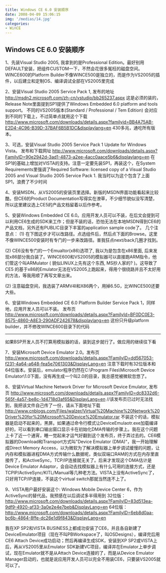 ```yaml
---
title: Windows CE 6.0 安装顺序
date: 2008-04-09 15:06:15
img: '/medias/14.jpg'
categories:
- WinCE
---
```



## Windows CE 6.0 安装顺序

1、先装Visual Studio 2005, 我拿到的是Professional Edition。最好别用DEFAULT安装，把组件CUSTOM一下，不然会花很多冤枉的磁盘空间。WINCE600的Platform Builder不像WINCE500是独立的，而是作为VS2005的插件，以后建立和定制OS、编译调试全部在VS2005里完成

2、安装Visual Studio 2005 Service Pack 1, 发布的地址 http://msdn2.microsoft.com/zh-cn/vstudio/bb265237.aspx
这是必须的装的，Release Note里面提到SP1提供了Windows Embedded 6.0 platform and tools support。
不同的VS2005版本(Standard / Professional / Tem Edition) 会对应到不同的下载上，不过简单点就用这个下载 http://www.microsoft.com/downloads/details.aspx?familyid=BB4A75AB-E2D4-4C96-B39D-37BAF6B5B1DC&displaylang=en 430多兆，通吃所有版本。

3、可选，安装Visual Studio 2005 Service Pack 1 Update for Windows Vista。
发布和下载网址
http://www.microsoft.com/downloads/details.aspx?FamilyID=90e2942d-3ad1-4873-a2ee-4acc0aace5b6&displaylang=en
在SP1的基础上增加对VISTA的支持。注意一定要先装SP1，再装这个，在System Requirements里强调了Required Software: licensed copy of a Visual Studio 2005 and Visual Studio 2005 Service Pack 1. 我当时以为这个包含了上面SP1，浪费了不少时间

4、安装MSDN，从VS2005的安装页里选择。新版的MSDN界面功能看起来比较酷，但CE6的Product Documentation写得实在潦草，不少细节貌似没写清楚，所以这里建议选上CE5的产品文档留着以后作参考。

5、安装Windows Embedded CE 6.0。应用开发人员可以不装，在后文会提到可以利用CE6生成的SDK来工作；但是不装的话，恐怕无法在本地MSDN得到CE6的产品文档，另外还有PUBLIC目录下丰富的application sample code了。
几个注意点：
(1) 在下图这步才可以改路径。点选组件后，然后点下面的Browse。这里不像WINCE500安装时有专门的一步来改路径。害我狂点next/back几圈才找到。


(2) CE6没有专门的一个Emualtor(x86)选项了, 我以为是包含在x86里面, 后来发现x86部分我白装了。WINCE600和VS2005的模拟器可以直接跑ARM指令，他们管这个叫ARMulator ( 貌似LINUX上先有这个东西, MS抄人家的? )。这导致了CE5 的基于x86的Emulator无法在VS2005上跑起来，得用个很绕路并且不太好用的方法，等我用顺了再写文章出来。

(2) 注意磁盘空间，我选装了ARMV4I和X86两个，用掉6.5G，比WINCE500还要大些。

6、安装Windows Embedded CE 6.0 Platform Builder Service Pack 1，同样地，应用开发人员可以不装。
发布页 http://www.microsoft.com/downloads/details.aspx?FamilyId=BF0DC0E3-8575-4860-A8E3-290ADF242678&displaylang=en
这份只升级platform builder，并不修改WINCE600目录下的代码

--------------------------------
如果BSP开发人员不打算用模拟器的话，装到这步就行了。做应用的继续往下看

7、安装Microsoft Device Emulator 2.0。发布页
http://www.microsoft.com/downloads/details.aspx?FamilyID=dd567053-f231-4a64-a648-fea5e7061303&DisplayLang=en
注意下载时有32位版本和64位版本。安装后，emulator程序仍然在C:\Program Files\Microsoft Device Emulator\1.0下面，没有再生成一个叫2.0的目录，我总感觉被微软忽悠了。

8、安装Virtual Machine Network Driver for Microsoft Device Emulator, 发布页
http://www.microsoft.com/downloads/details.aspx?FamilyID=dc8332d6-565f-4a57-be8c-1d4718d3af65&DisplayLang=en   //该发布页已过时无法找到，我把该文件自己传了一份，请从下面地址下载
http://www.cnblogs.com/Files/walzer/Virtual%20Machine%20Network%20Driver%20for%20Microsoft%20Device%20Emulator.rar
不装这个的话，模拟器是启动不起来的，黑屏。如果通过命令行模式让DeviceEmulaotr.exe加载编译好的，可以看到串口输出窗口显示卡在初始化DMA传输的步骤上。我在这个问题上卡了近一个通宵，睡一觉起来才运气好翻到这个发布页，终于弄过去的。CE6模拟器的Download和Transport方式叫"Device Emulator (DMA)"，我一开始理解成Direct Memory Access，以为微软为了解决模拟器上单步调试缓慢的问题，让内存和模拟器进程DMA方式传输什么数据呢，类似双端口RAM的方式在内存里直接传了，和ActiveSync，TCP/IP连接就无关了。后来才发现这个DMA估计是Device Emulator Adaptor，会自动去找模拟器上有什么可用的连接方式，还是TCPIP/ActiveSync/KITL/Manual等几种老方法。VISTA上没有ActiveSync了，只好用TCP/IP连接，不装这个virtual switch那就当然连不上了。

9、VISTA用户最好安装这个: Windows Mobile Device Center 6，作为ActiveSync的替代品，我预感在以后调试多半得用到
32位版：http://www.microsoft.com/downloads/details.aspx?FamilyID=83d513ea-9df9-4920-af33-3a0e2e4e7beb&DisplayLang=en
64位版：http://www.microsoft.com/downloads/details.aspx?FamilyID=6eb8d0aa-bc6b-4864-8ffe-dc26e1d9f843&DisplayLang=en

我在XP SP2和VISTA BUSINESS上都成功安装了CE6，并且各自新建了DeviceEmulator项目（现在不叫PBWorkspace了，叫OSDesigns），编译完后用CE6 Attach Device成功启动；然后再编译生成SDK，安装到XP SP2或VISTA上后，再从VS2005里从Emulator SDK新建VC项目，编译并在Emulator上单步调试，现在Emulator就不是从Attach Device连接的了，而是从Device Emulator Manager启动的，也就是说应用开发人员可以完全不用装CE6，只要装VS2005就可以了。